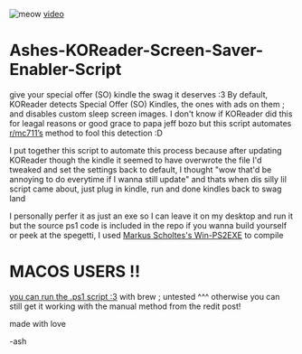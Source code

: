 ![[meow](https://youtu.be/j-9BL5x8GcQ?si=h3QebTx2JcM9e-Ew)](https://github.com/user-attachments/assets/3017e692-bfbb-463c-aacc-756baeeea003)
[video](https://youtu.be/j-9BL5x8GcQ?si=h3QebTx2JcM9e-Ew)

# Ashes-KOReader-Screen-Saver-Enabler-Script
give your special offer (SO) kindle the swag it deserves :3
By default, KOReader detects Special Offer (SO) Kindles, the ones with ads on them ; and disables custom sleep screen images. I don't know if KOReader did this for leagal reasons or good grace to papa jeff bozo but this script automates [r/mc711’s](https://www.reddit.com/r/kindle/comments/1ivclap/enable_custom_screensaver_in_koreader_on_so_kindle/) method to fool this detection :D

I put together this script to automate this process because after updating KOReader though the kindle it seemed to have overwrote the file I'd tweaked and set the settings back to default, I thought "wow that'd be annoying to do everytime if I wanna still update" and thats when dis silly lil script came about, just plug in kindle, run and done kindles back to swag land

I personally perfer it as just an exe so I can leave it on my desktop and run it but the source ps1 code is included in the repo if you wanna build yourself or peek at the spegetti, I used [Markus Scholtes's Win-PS2EXE](https://github.com/MScholtes/Win-PS2EXE) to compile

# MACOS USERS !!
[you can run the .ps1 script :3](https://www.youtube.com/watch?v=QvsNE0kEdwo) with brew ; untested ^^^ otherwise you can still get it working with the manual method from the redit post!


made with love

-ash
